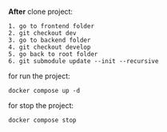**After** clone project:

```
1. go to frontend folder
2. git checkout dev
3. go to backend folder
4. git checkout develop
5. go back to root folder
6. git submodule update --init --recursive
```
for run the project:
```
docker compose up -d
```
for stop the project:
```
docker compose stop
```
